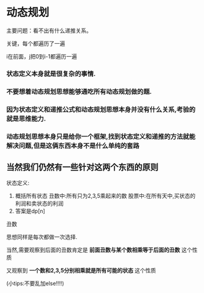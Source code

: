 # 动态规划

主要问题：看不出有什么递推关系。

关键，每个都遍历了一遍

i在前面，j把0到i-1都遍历一遍


### 状态定义本身就是很复杂的事情.

### 不要想着动态规划思想能够通吃所有动态规划做的题.

### 因为状态定义和递推公式和动态规划思想本身并没有什么关系,考验的就是思维能力.

### 动态规划思想本身只是给你一个框架,找到状态定义和递推的方法就能解决问题,但是这俩东西本身不是什么单纯的套路

## 当然我们仍然有一些针对这两个东西的原则

状态定义:

1. 概括所有状态
   丑数中:所有只为2,3,5乘起来的数
   股票中:在所有天中,买状态的利润和卖状态的利润
2. 答案是dp[n]



丑数

思想同样是每次都做一次选择.

当然,需要观察到后面的丑数肯定是 **前面丑数与某个数相乘等于后面的丑数** 这个性质

又观察到 **一个数和2,3,5分别相乘就是所有可能的状态** 这个性质

(小tips:不要乱加else!!!!)
